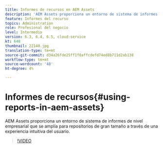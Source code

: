 ```yaml
---
title: Informes de recursos en AEM Assets
description: 'AEM Assets proporciona un entorno de sistema de informes de nivel empresarial que se amplía para repositorios de gran tamaño a través de una experiencia intuitiva del usuario. '
feature: Informes del recurso
topics: Administration
role: Profesional del negocio
level: Intermedio
version: 6.3, 6.4, 6.5, cloud-service
kt: 648
thumbnail: 22140.jpg
translation-type: tm+mt
source-git-commit: d34a26fde25ff1f0affcdefd74ed8b711d2ab138
workflow-type: tm+mt
source-wordcount: '48'
ht-degree: 4%

---
```



# Informes de recursos{#using-reports-in-aem-assets}

AEM Assets proporciona un entorno de sistema de informes de nivel empresarial que se amplía para repositorios de gran tamaño a través de una experiencia intuitiva del usuario.

>[!VIDEO](https://video.tv.adobe.com/v/22140/?quality=12&learn=on)

